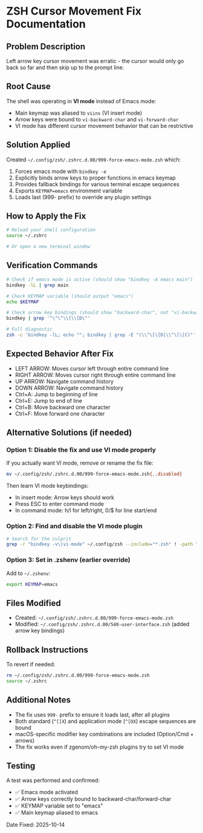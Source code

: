 # ZSH Cursor Movement Fix Documentation

## Problem Description
Left arrow key cursor movement was erratic - the cursor would only go back so far and then skip up to the prompt line.

## Root Cause
The shell was operating in **VI mode** instead of Emacs mode:
- Main keymap was aliased to `viins` (VI insert mode)
- Arrow keys were bound to `vi-backward-char` and `vi-forward-char`
- VI mode has different cursor movement behavior that can be restrictive

## Solution Applied
Created `~/.config/zsh/.zshrc.d.00/999-force-emacs-mode.zsh` which:
1. Forces emacs mode with `bindkey -e`
2. Explicitly binds arrow keys to proper functions in emacs keymap
3. Provides fallback bindings for various terminal escape sequences
4. Exports `KEYMAP=emacs` environment variable
5. Loads last (999- prefix) to override any plugin settings

## How to Apply the Fix
```bash
# Reload your shell configuration
source ~/.zshrc

# Or open a new terminal window
```

## Verification Commands
```bash
# Check if emacs mode is active (should show "bindkey -A emacs main")
bindkey -lL | grep main

# Check KEYMAP variable (should output "emacs")
echo $KEYMAP

# Check arrow key bindings (should show "backward-char", not "vi-backward-char")
bindkey | grep '^\"\^\\[\\[D\"'

# Full diagnostic
zsh -c 'bindkey -lL; echo ""; bindkey | grep -E "(\\^\[\[D|\\^\[\[C)"'
```

## Expected Behavior After Fix
- LEFT ARROW: Moves cursor left through entire command line
- RIGHT ARROW: Moves cursor right through entire command line  
- UP ARROW: Navigate command history
- DOWN ARROW: Navigate command history
- Ctrl+A: Jump to beginning of line
- Ctrl+E: Jump to end of line
- Ctrl+B: Move backward one character
- Ctrl+F: Move forward one character

## Alternative Solutions (if needed)

### Option 1: Disable the fix and use VI mode properly
If you actually want VI mode, remove or rename the fix file:
```bash
mv ~/.config/zsh/.zshrc.d.00/999-force-emacs-mode.zsh{,.disabled}
```

Then learn VI mode keybindings:
- In insert mode: Arrow keys should work
- Press ESC to enter command mode
- In command mode: h/l for left/right, 0/$ for line start/end

### Option 2: Find and disable the VI mode plugin
```bash
# Search for the culprit
grep -r "bindkey -v\|vi-mode" ~/.config/zsh --include="*.zsh" ! -path "*/.backup/*"
```

### Option 3: Set in .zshenv (earlier override)
Add to `~/.zshenv`:
```zsh
export KEYMAP=emacs
```

## Files Modified
- Created: `~/.config/zsh/.zshrc.d.00/999-force-emacs-mode.zsh`
- Modified: `~/.config/zsh/.zshrc.d.00/540-user-interface.zsh` (added arrow key bindings)

## Rollback Instructions
To revert if needed:
```bash
rm ~/.config/zsh/.zshrc.d.00/999-force-emacs-mode.zsh
source ~/.zshrc
```

## Additional Notes
- The fix uses `999-` prefix to ensure it loads last, after all plugins
- Both standard (`^[[X`) and application mode (`^[OX`) escape sequences are bound
- macOS-specific modifier key combinations are included (Option/Cmd + arrows)
- The fix works even if zgenom/oh-my-zsh plugins try to set VI mode

## Testing
A test was performed and confirmed:
- ✅ Emacs mode activated
- ✅ Arrow keys correctly bound to backward-char/forward-char
- ✅ KEYMAP variable set to "emacs"
- ✅ Main keymap aliased to emacs

Date Fixed: 2025-10-14
